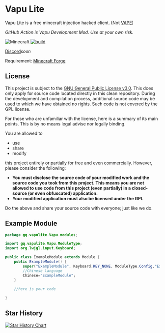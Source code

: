 # Vapu Lite
Vapu Lite is a free minecraft injection hacked client. (Not [VAPE](https://vape.gg/))

*GitHub Action is Vapu Development Mod. Use at your own risk.*

![Minecraft](https://img.shields.io/badge/game-Minecraft-brightgreen) [![build](https://github.com/VapuClient/VapuLite/actions/workflows/build.yml/badge.svg)](https://github.com/VapuClient/VapuLite/actions/workflows/build.yml)

[Discord](https://discord.io/VapuDevelopment)*soon*

Requirement: 
[Minecraft Forge](https://minecraftforge.net)


## License
This project is subject to the [GNU General Public License v3.0](LICENSE). This does only apply for source code located directly in this clean repository. During the development and compilation process, additional source code may be used to which we have obtained no rights. Such code is not covered by the GPL license.

For those who are unfamiliar with the license, here is a summary of its main points. This is by no means legal advise nor legally binding.

You are allowed to
- use
- share
- modify

this project entirely or partially for free and even commercially. However, please consider the following:

- **You must disclose the source code of your modified work and the source code you took from this project. This means you are not allowed to use code from this project (even partially) in a closed-source (or even obfuscated) application.**
- **Your modified application must also be licensed under the GPL**

Do the above and share your source code with everyone; just like we do.

## Example Module
~~~java
package gq.vapulite.Vapu.modules;

import gq.vapulite.Vapu.ModuleType;
import org.lwjgl.input.Keyboard;

public class ExampleModule extends Module {
    public ExampleModule() {
        super("ExampleModule", Keyboard.KEY_NONE, ModuleType.Config,"Example Module");
        //Chinese language
        Chinese="ExampleModule";
    }
    
    //here is your code

}
~~~

## Star History

[![Star History Chart](https://api.star-history.com/svg?repos=VapuClient/VapuLite&type=Date)](https://star-history.com/#VapuClient/VapuLite&Date)
